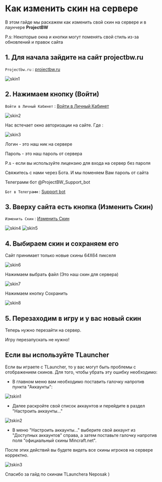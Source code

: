 # Как изменить скин на сервере

В этом гайде мы раскажем как изменить свой скин на сервере и в лаунчере **ProjectBW**

P.s: Некоторые окна и кнопки могут поменять свой стиль из-за обновлений и правок сайта


## 1. Для начала зайдите на сайт **projectbw.ru**

`Projectbw.ru` : [projectbw.ru](https://projectbw.ru)

![skin1](https://wiki.projectbw.ru/images/skin/skin1.jpg)


## 2. Нажимаем кнопку (Войти)

`Войти в Личный Кабинет` : [Войти в Личный Кабинет](https://projectbw.ru/user/login)

![skin2](https://wiki.projectbw.ru/images/skin/skin2.jpg)

Нас встечает окно авторизации на сайте. Где :

![skin3](https://wiki.projectbw.ru/images/skin/skin3.jpg)

Логин - это наш ник на сервере

Пароль - это наш пароль от сервера


P.s - если вы используйте лицензию для входа на сервер без пароля 

Свяжитесь с нами через Бота. И мы поменяем Вам пароль от сайта

Телеграмм бот @ProjectBW_Support_bot 

`Бот в Телеграмм` : [Support bot](t.me/ProjectBW_Support_bot)


## 3. Вверху сайта есть кнопка (Изменить Скин)

`Изменить Скин` : [Изменить Скин](https://projectbw.ru/skin-api)

![skin4](https://wiki.projectbw.ru/images/skin/skin4.jpg)
![skin5](https://wiki.projectbw.ru/images/skin/skin5.jpg)

## 4. Выбираем скин и сохраняем его

Сайт принимает только новые скины 64Х64 пикселя

![skin6](https://wiki.projectbw.ru/images/skin/skin6.jpg)

Нажимаем выбрать файл (Это наш скин для сервера)

![skin7](https://wiki.projectbw.ru/images/skin/skin7.jpg)

Нажимаем кнопку Сохранить

![skin8](https://wiki.projectbw.ru/images/skin/skin8.jpg)

## 5. Перезаходим в игру и у вас новый скин

Теперь нужно перезайти на сервер.

Игру перезапускать не нужно!


## Если вы используйте TLauncher

Если вы играете с TLauncher, то у вас могут быть проблемы с отображением скинов. Для того, чтобы убрать эту ошибку необходимо:
- В главном меню вам необходимо поставить галочку напротив пункта "Аккаунты":

![tskin1](https://wiki.projectbw.ru/images/skin/tskin1.jpg)


- Далее раскройте свой список аккаунтов и перейдите в раздел "Настроить аккаунты..."

![tskin2](https://wiki.projectbw.ru/images/skin/tskin2.jpg)



- В меню "Настроить аккаунты..." выберите свой аккаунт из "Доступных аккаунтов" справа, а затем поставьте галочку напротив поля "официальный скины Mincraft.net".

После этих действий вы будете видеть все скины игроков на сервере корректно.

![tskin3](https://wiki.projectbw.ru/images/skin/tskin3.jpg)


Спасибо за гайд по скинам TLaunchera Neposak )


<!---

![skin9](https://wiki.projectbw.ru/images/skin/skin9.jpg)

Если вы используйте TLauncher не забудте отключить скины TLaunchera

![skin10](https://wiki.projectbw.ru/images/skin/skin10.jpg)

Заходим в TLauncher ставим галочку на "АККАУНТЫ"

![skin11](https://wiki.projectbw.ru/images/skin/skin11.jpg)

Нажимаем "Настроить аккаунты..."

![skin12](https://wiki.projectbw.ru/images/skin/skin12.jpg)

Отключаем Скины TLaunchera

![skin13](https://wiki.projectbw.ru/images/skin/skin13.jpg)

--->
